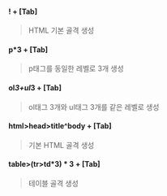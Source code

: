 #### ! + [Tab]
> HTML 기본 골격 생성  
#### p*3 + [Tab]
> p태그를 동일한 레벨로 3개 생성
#### ol*3+ul*3 + [Tab]
> ol태그 3개와 ul태그 3개를 같은 레벨로 생성
#### html>head>title^body + [Tab]
> 기본 HTML 골격 생성
#### table>(tr>td*3) * 3 + [Tab]
> 테이블 골격 생성
